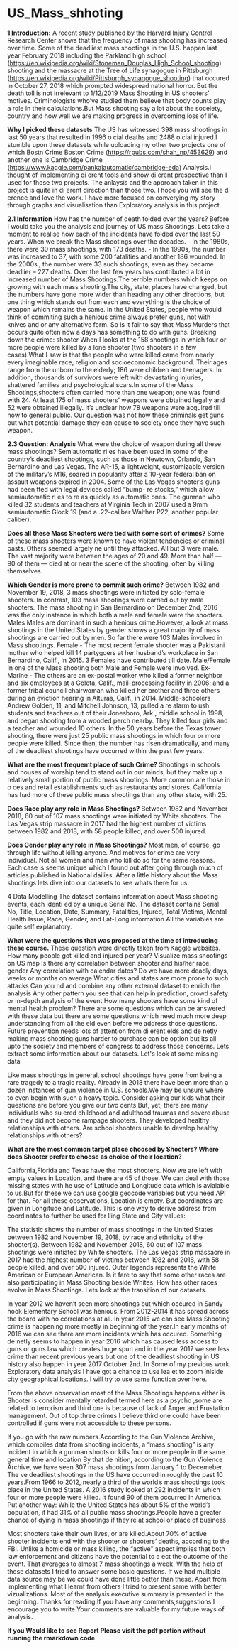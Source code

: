 # US_Mass_shhoting

**1 Introduction:**
A recent study published by the Harvard Injury Control Research Center shows that the frequency of mass shooting has increased over time. Some of the deadliest mass shootings in the U.S. happen last year February 2018 including the Parkland high school (https://en.wikipedia.org/wiki/Stoneman_Douglas_High_School_shooting) shooting and the massacre at the Tree of Life synagogue in Pittsburgh (https://en.wikipedia.org/wiki/Pittsburgh_synagogue_shooting) that occured in October 27, 2018 which prompted widespread national horror. But the death toll is not irrelevant to
1/12/2019 Mass Shooting in US shooters’ motives. Criminologists who’ve studied them believe that body counts play a role in their calculations.But Mass shooting say a lot about the soceiety, country and how well we are making progress in overcoming loss of life.


**Why I picked these datasets**
The US has witnessed 398 mass shootings in last 50 years that resulted in 1996 o cial deaths and 2488 o cial injured.I stumble upon these datasets while uploading my other two projects one of which Bostn Crime Boston Crime (https://rpubs.com/shah_np/453629) and another one is Cambridge Crime (https://www.kaggle.com/pankajautomatic/cambridge-eda) Analysis.I thought of implementing di erent tools and show di erent prespective than I used for those two projects. The anlaysis and the approach taken in this project is quite in di erent direction than those two. I hope you will see the di erence and love the work. I have more focused on converying my story through graphs and visualisation than Exploratory analysis in this project.

**2.1 Information**
How has the number of death folded over the years?
Before I would take you the analysis and journey of US mass Shootings. Lets take a moment to realise how each of the incidents have folded over the last 50 years.
When we break the Mass shootings over the decades. - In the 1980s, there were 30 mass shootings, with 173 deaths. - In the 1990s, the number was increased to 37, with some 200 fatalities and another 186 wounded. In the 2000s , the number were 33 such shootings, even as they became deadlier – 227 deaths.
Over the last few years has contributed a lot in increased number of Mass Shootings.The terrible numbers which keeps on growing with each mass shooting.The city, state, places have changed, but the numbers have gone more wider than heading any other directions, but one thing which stands out from each and everything is the choice of weapon which remains the same. In the United States, people who would think of commiting such a henious crime always prefer guns, not with knives and or any alternative form. So is it fair to say that Mass Murders that occurs quite often now a days has something to do with guns.
Breaking down the crime: shooter
When I looks at the 158 shootings in which four or more people were killed by a lone shooter (two shooters in a few cases).What I saw is that the people who were killed came from nearly every imaginable race, religion and socioeconomic background. Their ages range from the unborn to the elderly; 186 were children and teenagers. In addition, thousands of survivors were left with devastating injuries, shattered families and psychological scars.In some of the Mass Shootings,shooters often carried more than one weapon; one was found with 24. At least 175 of mass shooters’ weapons were obtained legally and 52 were obtained illegally. It’s unclear how 78 weapons were acquired till now to general public. Our question was not how these criminals get guns but what potential damage they can cause to society once they have such weapon.

**2.3 Question: Analysis**
What were the choice of weapon during all these mass shootings?
Semiautomatic ri es have been used in some of the country’s deadliest shootings, such as those in Newtown, Orlando, San Bernardino and Las Vegas. The AR-15, a lightweight, customizable version of the military’s M16, soared in popularity after a 10-year federal ban on assault weapons expired in 2004. Some of the Las Vegas shooter’s guns had been  tted with legal devices called “bump- re stocks,” which allow semiautomatic ri es to  re as quickly as automatic ones.
The gunman who killed 32 students and teachers at Virginia Tech in 2007 used a 9mm semiautomatic Glock 19 (and a .22-caliber Walther P22, another popular caliber).

**Does all these Mass Shooters were tied with some sort of crimes?**
Some of these mass shooters were known to have violent tendencies or criminal pasts. Others seemed largely  ne until they attacked. All but 3 were male. The vast majority were between the ages of 20 and 49. More than half — 90 of them — died at or near the scene of the shooting, often by killing themselves.

**Which Gender is more prone to commit such crime?**
Between 1982 and November 19, 2018, 3 mass shootings were initiated by solo-female shooters. In contrast, 103 mass shootings were carried out by male shooters. The mass shooting in San Bernardino on December 2nd, 2016 was the only instance in which both a male and female were the shooters.
Males Males are dominant in such a henious crime.However, a look at mass shootings in the United States by gender shows a great majority of mass shootings are carried out by men. So far there were 103 Males involved in Mass shootings.
Female - The most recent female shooter was a Pakistani mother who helped kill 14 partygoers at her husband’s workplace in San Bernardino, Calif., in 2015. 3 Females have contributed till date.
Male/Female In one of the Mass shooting both Male and Female were involved.
Ex-Marine - The others are an ex-postal worker who killed a former neighbor and six employees at a Goleta, Calif., mail-processing facility in 2006; and a former tribal council chairwoman who killed her brother and three others during an eviction hearing in Alturas, Calif., in 2014.
Middle-schoolers Andrew Golden, 11, and Mitchell Johnson, 13, pulled a  re alarm to  ush students and teachers out of their Jonesboro, Ark., middle school in 1998, and began shooting from a wooded perch nearby. They killed four girls and a teacher and wounded 10 others.
In the 50 years before the Texas tower shooting, there were just 25 public mass shootings in which four or more people were killed. Since then, the number has risen dramatically, and many of the deadliest shootings have occurred within the past few years.

**What are the most frequemt place of such Crime?**
Shootings in schools and houses of worship tend to stand out in our minds, but they make up a relatively small portion of public mass shootings. More common are those in o ces and retail establishments such as restaurants and stores. California has had more of these public mass shootings than any other state, with 25.

**Does Race play any role in Mass Shootings?**
Between 1982 and November 2018, 60 out of 107 mass shootings were initiated by White shooters. The Las Vegas strip massacre in 2017 had the highest number of victims between 1982 and 2018, with 58 people killed, and over 500 injured.

**Does Gender play any role in Mass Shootings?**
Most men, of course, go through life without killing anyone. And motives for crime are very individual. Not all women and men who kill do so for the same reasons. Each case is seems unique which I found out after going through much of articles published in National dailies.
 After a little history about the Mass shootings lets dive into our datasets to see whats there for us.


4 Data Modelling
The dataset contains information about Mass shooting events, each identi ed by a unique Serial No. The dataset contains Serial No, Title, Location, Date, Summary, Fatalities, Injured, Total Victims, Mental Health Issue, Race, Gender, and Lat-Long information.All the variables are quite self explanatory.


**What were the questions that was proposed at the time of introducing these course.**
These question were directly taken from Kaggle websites.
How many people got killed and injured per year?
Visualize mass shootings on US map
Is there any correlation between shooter and his/her race, gender
Any correlation with calendar dates? Do we have more deadly days, weeks or months on average What cities and states are more prone to such attacks
Can you  nd and combine any other external dataset to enrich the analysis
Any other pattern you see that can help in prediction, crowd safety or in-depth analysis of the event How many shooters have some kind of mental health problem?
There are some questions which can be answered with these data but there are some questions which need much more deep understanding from all the  eld even before we address those questions. Future prevention needs lots of attention from di erent  elds and de netly making mass shooting guns harder to purchase can be option but its all upto the society and members of congress to address those concerns.
Lets extract some information about our datasets. Let's look at some missing data

Like mass shootings in general, school shootings have gone from being a rare tragedy to a tragic reality. Already in 2018 there have been more than a dozen instances of gun violence in U.S. schools.We may be unsure where to even begin with such a heavy topic. Consider asking our kids what their questions are before you give our two cents.But, yet, there are many individuals who su ered childhood and adulthood traumas and severe abuse and they did not become rampage shooters. They developed healthy relationships with others. Are school shooters unable to develop healthy relationships with others?


**What are the most common target place choosed by Shooters? Where does Shooter prefer to choose as choice of their location?**

California,Florida and Texas have the most shooters.
Now we are left with empty values in Location, and there are 45 of those. We can deal with those missing states with he use of Latitude and Longitude data which is avialable to us.But for these we can use google geocode variables but you need API for that.
For all these observations, Location is empty. But coordinates are given in Longitude and Latitude. This is one way to derive address from coordinates to further be used for  lling State and City values:


The statistic shows the number of mass shootings in the United States between 1982 and November 19, 2018, by race and ethnicity of the shooter(s). Between 1982 and November 2018, 60 out of 107 mass shootings were initiated by White shooters. The Las Vegas strip massacre in 2017 had the highest number of victims between 1982 and 2018, with 58 people killed, and over 500 injured.
Outer legends represents the White American or European American.
Is it fare to say that some other races are also participating in Mass Shooting beside Whites.
How has other races evolve in Mass Shootings. Lets look at the transition of our datasets.

In year 2012 we haven’t seen more shootings but which occured in Sandy hook Elementary School was henious. From 2012-2014 it has spread across the board with no correlations at all. In year 2015 we can see Mass Shooting crime is happening more mostly in beginning of the year.In early months of 2016 we can see there are more incidents which has occured. Something de netly seems to happen in year 2016 which has caused less access to guns or guns law which creates huge spun and in the year 2017 we see less crime than recent previous years but one of the deadliest shooting in US history also happen in year 2017 October 2nd.
In Some of my previous work Exploratory data analysis I have got a chance to use lea et to zoom iniside city geographical locations. I will try to use same function over here.

From the above observation most of the Mass Shootings happens either is Shooter is consider mentally retarded termed here as a psycho ,some are related to terrorism and third one is because of lack of Anger and Frustation management. Out of top three crimes I believe third one could have been controlled if guns were not accessible to these persons.

If you go with the raw numbers.According to the Gun Violence Archive, which compiles data from shooting incidents, a “mass shooting” is any incident in which a gunman shoots or kills four or more people in the same general time and location By that de nition, according to the Gun Violence Archive, we have seen 307 mass shootings from January 1 to Decemeber. The  ve deadliest shootings in the US have occurred in roughly the past 10 years.From 1966 to 2012, nearly a third of the world’s mass shootings took place in the United States. A 2016 study looked at 292 incidents in which four or more people were killed. It found 90 of them occurred in America. Put another way: While the United States has about 5% of the world’s population, it had 31% of all public mass shootings.People have a greater chance of dying in mass shootings if they’re at school or place of business

Most shooters take their own lives, or are killed.About 70% of active shooter incidents end with the shooter or shooters’ deaths, according to the FBI. Unlike a homicide or mass killing, the “active” aspect implies that both law enforcement and citizens have the potential to a ect the outcome of the event.
That averages to almost 7 mass shootings a week.
With the help of these datasets I tried to answer some basic questions. If we had multiple data source may be we could have done little better than these. Apart from implementing what I learnt from others I tried to present same with better vizualizations. Most of the analysis executive summary is presented in the beginning.
Thanks for reading.If you have any comments,suggestions I encourage you to write.Your comments are valuable for my future ways of analysis.

**If you Would like to see Report Please visit the pdf portion without running the rmarkdown code**








